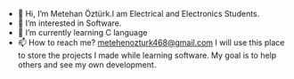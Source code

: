 - 👋 Hi, I’m Metehan Öztürk.I am Electrical and Electronics Students.
- 👀 I’m interested in Software.
- 🌱 I’m currently learning C language
- 📫 How to reach me? metehenozturk468@gmail.com
I will use this place to store the projects I made while learning software. My goal is to help others and see my own development.
